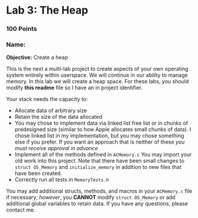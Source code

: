 # Lab 3: The Heap
### 100 Points
### Name: 

**Objective:** Create a heap

This is the next a multi-lab project to create aspects of your own operating system entirely within userspace. We will continue in our ability to manage memory. In this lab we will create a heap space. For these labs, you should modify **this readme** file so I have an in project identifier. 

Your stack needs the capacity to:
+ Allocate data of arbitrary size
+ Retain the size of the data allocated
+ You may chose to implement data via linked list free list or in chunks of predesigned size (similar to how Apple allocates small chunks of data). I chose linked list in my implementation, but you may chose something else if you prefer. If you want an approach that is neither of these *you must receive approval in advance* 
+ Implement all of the methods defined in `ACMemory.c` You may import your old work into this project. Note that there have been small changes to `struct OS_Memory` and `initialize_memory` in addition to new files that have been created. 
+ Correctly run all tests in `MemoryTests.h`


You may add additional structs, methods, and macros in your `ACMemory.c` file if necessary; *however*, you **CANNOT** modify `struct OS_Memory` or add additional global variables to retain data. If you have any questions, please contact me.

